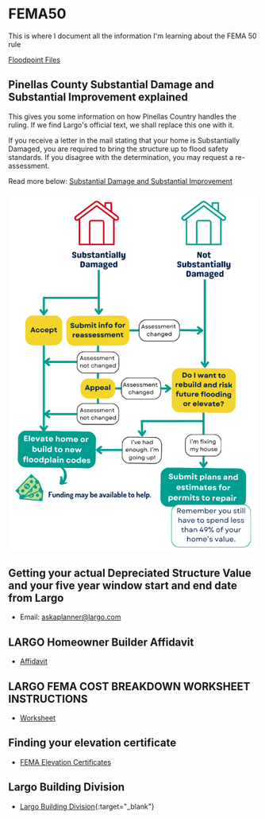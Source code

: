 # FEMA50

This is where I document all the information I'm learning about the FEMA 50 rule

[Floodpoint Files](./FloodPoint)

## Pinellas County Substantial Damage and Substantial Improvement explained

This gives you some information on how Pinellas Country handles the ruling. If we find Largo's official text, we shall replace this one with it.

If you receive a letter in the mail stating that your home is Substantially Damaged, you are required to bring the structure up to flood safety standards. If you disagree with the determination, you may request a re-assessment.

Read more below:
[Substantial Damage and Substantial Improvement](`https://pinellas.gov/substantial-damage-substantial-improvement`)

![Flowchart](Substantial-Damage-Flowchart-alt2.png)

## Getting your actual Depreciated Structure Value and your five year window start and end date from Largo

- Email: [askaplanner@largo.com](mailto:Askaplanner@largo.com)

## LARGO Homeowner Builder Affidavit

- [Affidavit](./Permitting/Owner%20Builder%20Affidavit.pdf)

## LARGO FEMA COST BREAKDOWN WORKSHEET INSTRUCTIONS

- [Worksheet](./FEMA50/FEMA_Cost_Breakdown%201.pdf)

## Finding your elevation certificate

- [FEMA Elevation Certificates](`https://pinellas.gov/services/find-an-elevation-certificate`)

## Largo Building Division

- [Largo Building Division](https://www.largo.com/building_services/index.php){:target="_blank"}
